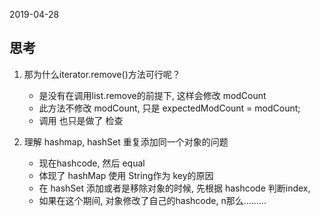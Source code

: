 2019-04-28


## 思考
1. 那为什么iterator.remove()方法可行呢？
    - 是没有在调用list.remove的前提下, 这样会修改 modCount
    - 此方法不修改 modCount, 只是 expectedModCount = modCount;
    - 调用 也只是做了 检查

2. 理解 hashmap, hashSet 重复添加同一个对象的问题
    - 现在hashcode, 然后 equal
    - 体现了 hashMap 使用 String作为 key的原因
    - 在 hashSet 添加或者是移除对象的时候, 先根据 hashcode 判断index, 
    - 如果在这个期间, 对象修改了自己的hashcode, n那么.........